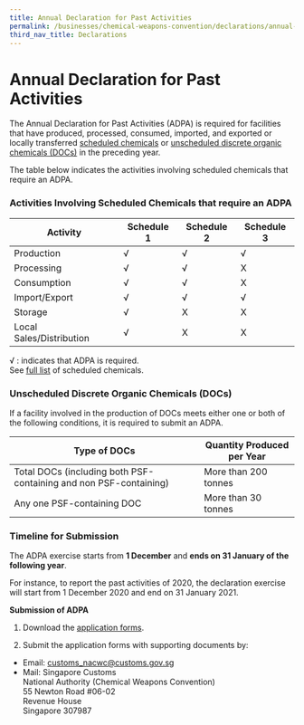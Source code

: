 ```yaml
---
title: Annual Declaration for Past Activities
permalink: /businesses/chemical-weapons-convention/declarations/annual-declaration-for-past-activities
third_nav_title: Declarations
---
```


# Annual Declaration for Past Activities

The Annual Declaration for Past Activities (ADPA) is required for facilities that have produced, processed, consumed, imported, and exported or locally transferred  [scheduled chemicals](/businesses/chemical-weapons-convention/controlled-chemicals) or  [unscheduled discrete organic chemicals (DOCs)](/businesses/chemical-weapons-convention/controlled-chemicals#udoc)  in the preceding year.

The table below indicates the activities involving scheduled chemicals that require an ADPA.

### Activities Involving Scheduled Chemicals that require an ADPA

| Activity | Schedule 1 | Schedule 2 | Schedule 3 |
|----------|------------|------------|------------|
| Production | √ | √ | √ |
| Processing | √ | √ | X |
| Consumption | √ | √ | X |
| Import/Export | √ | √ | √ |
| Storage | √ | X | X |
| Local Sales/Distribution | √ | X | X |

√ : indicates that ADPA is required. <br> See [full list](/documents/businesses/Guide_to_NACWC_Lic_-_with_Sch_Chem_List-(2020).pdf) of scheduled chemicals.


### Unscheduled Discrete Organic Chemicals (DOCs)

If a facility involved in the production of DOCs meets either one or both of the following conditions, it is required to submit an ADPA.

| Type of DOCs | Quantity Produced per Year |
|--------------|----------------------------|
| Total DOCs (including both PSF-containing and non PSF-containing) | More than 200 tonnes |
| Any one PSF-containing DOC | More than 30 tonnes |


### Timeline for Submission

The ADPA exercise starts from  **1 December**  and  **ends on 31 January of the following year**.

For instance, to report the past activities of 2020, the declaration exercise will start from 1 December 2020 and end on 31 January 2021.


**Submission of ADPA**

1) Download the  [application forms](/eservices/customs-forms-and-service-links).

2) Submit the application forms with supporting documents by:

-   Email:  [customs_nacwc@customs.gov.sg](mailto:customs_nacwc@customs.gov.sg)
-   Mail: Singapore Customs  
    National Authority (Chemical Weapons Convention)  
    55 Newton Road #06-02  
    Revenue House  
    Singapore 307987
